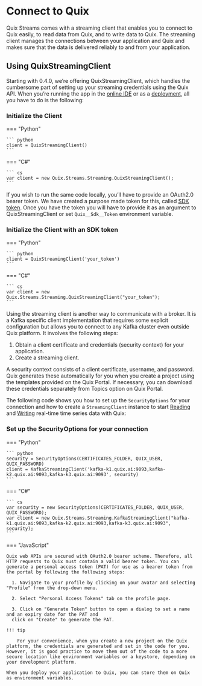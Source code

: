 # Connect to Quix

Quix Streams comes with a streaming client that enables you to connect to Quix easily, to read data from Quix, and to write data to Quix. The streaming client manages the connections between your application and Quix and makes sure that the data is delivered reliably to and from your application.

## Using QuixStreamingClient

Starting with 0.4.0, we’re offering QuixStreamingClient, which handles the cumbersome part of setting up your streaming credentials using the Quix API. When you’re running the app in the [online IDE](/platform/definitions/#online-ide) or as a [deployment](/platform/definitions#deployment), all you have to do is the following:


### Initialize the Client

=== "Python"
    
    ``` python
    client = QuixStreamingClient()
    ```

=== "C\#"
    
    ``` cs
    var client = new Quix.Streams.Streaming.QuixStreamingClient();
    ```

If you wish to run the same code locally, you’ll have to provide an OAuth2.0 bearer token. We have created a purpose made token for this, called [SDK token](/platform/how-to/use-sdk-token). Once you have the token you will have to provide it as an argument to QuixStreamingClient or set `Quix__Sdk__Token` environment variable.

### Initialize the Client with an SDK token

=== "Python"
    
    ``` python
    client = QuixStreamingClient('your_token')
    ```

=== "C\#"
    
    ``` cs
    var client = new Quix.Streams.Streaming.QuixStreamingClient("your_token");
    ```

Using the streaming client is another way to communicate with a broker. It is a Kafka specific client implementation that requires some explicit configuration but allows you to connect to any Kafka cluster even outside Quix platform. It involves the following steps:

1. Obtain a client certificate and credentials (security context) for your application.
2. Create a streaming client.

A security context consists of a client certificate, username, and password. Quix generates these automatically for you when you create a project using the templates provided on the Quix Portal. If necessary, you can download these credentials separately from Topics option on Quix Portal.

The following code shows you how to set up the `SecurityOptions` for your connection and how to create a `StreamingClient` instance to start [Reading](/sdk/read.md) and [Writing](/sdk/write.md) real-time time series data with Quix:
    
### Set up the SecurityOptions for your connection
    
=== "Python"
	
	``` python
	security = SecurityOptions(CERTIFICATES_FOLDER, QUIX_USER, QUIX_PASSWORD)
	client = KafkaStreamingClient('kafka-k1.quix.ai:9093,kafka-k2.quix.ai:9093,kafka-k3.quix.ai:9093', security)
	```

=== "C\#"
	
	``` cs
	var security = new SecurityOptions(CERTIFICATES_FOLDER, QUIX_USER, QUIX_PASSWORD);
	var client = new Quix.Streams.Streaming.KafkaStreamingClient("kafka-k1.quix.ai:9093,kafka-k2.quix.ai:9093,kafka-k3.quix.ai:9093", security);
	```

=== "JavaScript"

	Quix web APIs are secured with OAuth2.0 bearer scheme. Therefore, all HTTP requests to Quix must contain a valid bearer token. You can generate a personal access token (PAT) for use as a bearer token from the portal by following the following steps:
	
	  1. Navigate to your profile by clicking on your avatar and selecting "Profile" from the drop-down menu.
	
	  2. Select "Personal Access Tokens" tab on the profile page.
	
	  3. Click on "Generate Token" button to open a dialog to set a name and an expiry date for the PAT and
	  click on "Create" to generate the PAT.
     
    !!! tip
    
		For your convenience, when you create a new project on the Quix platform, the credentials are generated and set in the code for you. However, it is good practice to move them out of the code to a more secure location like environment variables or a keystore, depending on your development platform.
    
    When you deploy your application to Quix, you can store them on Quix as environment variables.
    
    
    


